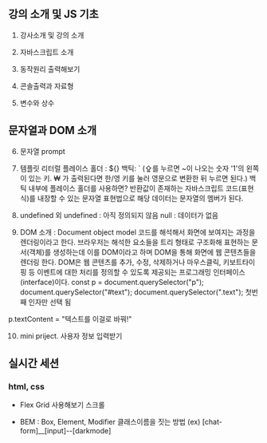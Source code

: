 ## 강의 소개 및 JS 기초

01. 강사소개 및 강의 소개

02. 자바스크립트 소개

03. 동작원리 출력해보기

04. 콘솔출력과 자료형

05. 변수와 상수

## 문자열과 DOM 소개

06. 문자열 prompt

07. 템플릿 리터럴
플레이스 홀더 : ${}
백틱: ` 
(⇪를 누르면 ~이 나오는 숫자 '1'의 왼쪽이 있는 키. ₩ 가 출력된다면 한/영 키를 눌러 영문으로 변환한 뒤 누르면 된다.)
백틱 내부에 플레이스 홀더를 사용하면? 
반환값이 존재하는 자바스크립트 코드(표현식)를 내장할 수 있는 문자열 표현법으로
해당 데이터는 문자열의 멤버가 된다.

08. undefined 외
undefined : 아직 정의되지 않음
null : 데이터가 없음

09. DOM 소개 : Document object model
코드를 해석해서 화면에 보여지는 과정을 렌더링이라고 한다.
브라우저는 해석한 요소들을 트리 형태로 구조화해 표현하는 문서(객체)를 생성하는데 이를 DOM이라고 하며
DOM을 통해 화면에 웹 콘텐츠들을 렌더링 한다.
DOM은 웹 콘텐츠를 추가, 수정, 삭제하거나 마우스클릭, 키보트타이핑 등 이벤트에 대한 처리를 정의할 수 있도록 제공되는
프로그래밍 인터페이스(interface)이다.
const p = document.querySelector("p"); 
document.querySelector("#text"); 
document.querySelector(".text");
첫번째 인자만 선택 됨 

p.textContent = "텍스트를 이걸로 바꿔!"


10. mini priject. 사용자 정보 입력받기


## 실시간 세션

### html, css
- Flex Grid 사용해보기
스크롤

- BEM : Box, Element, Modifier 클래스이름을 짓는 방법
(ex) [chat-form]__[input]--[darkmode]

